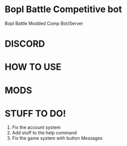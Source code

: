 # Bopl Battle Competitive bot
Bopl Battle Modded Comp Bot/Server

# DISCORD

# HOW TO USE

# MODS

# STUFF TO DO!
1. Fix the account system
2. Add stuff to the help command
3. Fix the game system with button Messages